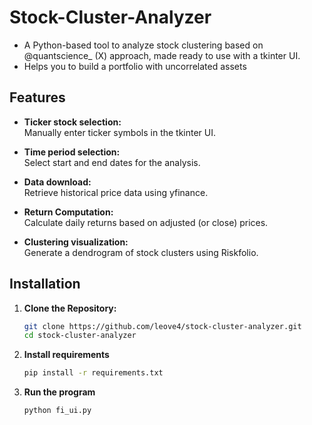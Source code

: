 # Stock-Cluster-Analyzer

- A Python-based tool to analyze stock clustering based on @quantscience_ (X) approach, made ready to use with a tkinter UI.
- Helps you to build a portfolio with uncorrelated assets
  
## Features

- **Ticker stock selection:**  
  Manually enter ticker symbols in the tkinter UI.

- **Time period selection:**  
  Select start and end dates for the analysis.

- **Data download:**  
  Retrieve historical price data using yfinance.

- **Return Computation:**  
  Calculate daily returns based on adjusted (or close) prices.

- **Clustering visualization:**  
  Generate a dendrogram of stock clusters using Riskfolio.

## Installation

1. **Clone the Repository:**

   ```bash
   git clone https://github.com/leove4/stock-cluster-analyzer.git
   cd stock-cluster-analyzer

2. **Install requirements**

   ```bash
   pip install -r requirements.txt

3. **Run the program**

   ```bash
   python fi_ui.py
